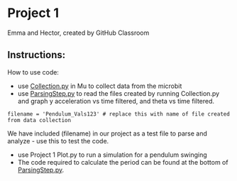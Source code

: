 # Project 1
Emma and Hector, created by GitHub Classroom

## Instructions:
How to use code: 
- use [Collection.py](https://github.com/ES2Spring2019-ComputinginEngineering/project-one-emma-and-hector/blob/master/Collection.py) in Mu to collect data from the microbit
- use [ParsingStep.py](https://github.com/ES2Spring2019-ComputinginEngineering/project-one-emma-and-hector/blob/master/ParsingStep.py) to read the files created by running Collection.py and graph y acceleration vs time filtered, and theta vs time filtered. 
```
filename = 'Pendulum_Vals123' # replace this with name of file created from data collection
```
We have included (filename) in our project as a test file to parse and analyze - use this to test the code.

- use Project 1 Plot.py to run a simulation for a pendulum swinging
- The code required to calculate the period can be found at the bottom of [ParsingStep.py](https://github.com/ES2Spring2019-ComputinginEngineering/project-one-emma-and-hector/blob/master/ParsingStep.py). 


